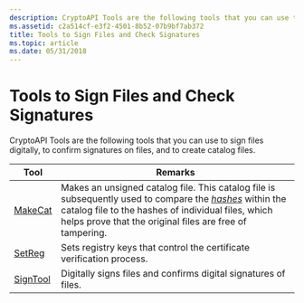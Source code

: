 ```yaml
---
description: CryptoAPI Tools are the following tools that you can use to sign files digitally, to confirm signatures on files, and to create catalog files.
ms.assetid: c2a514cf-e3f2-4501-8b52-07b9bf7ab372
title: Tools to Sign Files and Check Signatures
ms.topic: article
ms.date: 05/31/2018
---
```


# Tools to Sign Files and Check Signatures

CryptoAPI Tools are the following tools that you can use to sign files digitally, to confirm signatures on files, and to create catalog files.



| Tool                     | Remarks                                                                                                                                                                                                                                                                            |
|--------------------------|------------------------------------------------------------------------------------------------------------------------------------------------------------------------------------------------------------------------------------------------------------------------------------|
| [MakeCat](makecat.md)   | Makes an unsigned catalog file. This catalog file is subsequently used to compare the [*hashes*](../secgloss/h-gly.md) within the catalog file to the hashes of individual files, which helps prove that the original files are free of tampering. |
| [SetReg](setreg.md)     | Sets registry keys that control the certificate verification process.                                                                                                                                                                                                              |
| [SignTool](signtool.md) | Digitally signs files and confirms digital signatures of files.                                                                                                                                                                                                                    |



 

 

 
